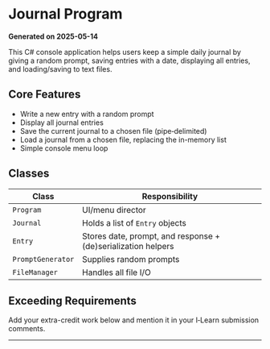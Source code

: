 # Journal Program

**Generated on 2025-05-14**

This C# console application helps users keep a simple daily journal by giving a random prompt, saving entries with a date, displaying all entries, and loading/saving to text files.

## Core Features
- Write a new entry with a random prompt
- Display all journal entries
- Save the current journal to a chosen file (pipe‐delimited)
- Load a journal from a chosen file, replacing the in-memory list
- Simple console menu loop

## Classes
| Class | Responsibility |
|-------|----------------|
| `Program` | UI/menu director |
| `Journal` | Holds a list of `Entry` objects |
| `Entry` | Stores date, prompt, and response + (de)serialization helpers |
| `PromptGenerator` | Supplies random prompts |
| `FileManager` | Handles all file I/O |

## Exceeding Requirements
Add your extra-credit work below and mention it in your I‑Learn submission comments.

---
